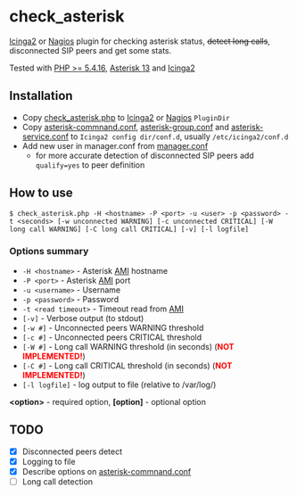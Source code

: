 # check_asterisk

[Icinga2](https://www.icinga.com/) or [Nagios](https://www.nagios.org/) plugin for checking asterisk status, ~~detect long calls~~, disconnected SIP peers and get some stats.

Tested with [PHP >= 5.4.16](http://php.net/), [Asterisk 13](https://www.asterisk.org/) and [Icinga2](https://www.icinga.com/)

## Installation

- Copy [check_asterisk.php](check_asterisk.php) to [Icinga2](https://www.icinga.com/) or [Nagios](https://www.nagios.org/) `PluginDir`
- Copy [asterisk-commnand.conf](icinga/asterisk-command.conf), [asterisk-group.conf](icinga/asterisk-group.conf) and [asterisk-service.conf](icinga/asterisk-service.conf) to `Icinga2 config dir/conf.d`, usually `/etc/icinga2/conf.d`
- Add new user in manager.conf from [manager.conf](asterisk/manager.conf)
  - for more accurate detection of disconnected SIP peers add `qualify=yes` to peer definition

## How to use
```
$ check_asterisk.php -H <hostname> -P <port> -u <user> -p <password> -t <seconds> [-w unconnected WARNING] [-c unconnected CRITICAL] [-W long call WARNING] [-C long call CRITICAL] [-v] [-l logfile]
```

### Options summary
- `-H <hostname>` - Asterisk [AMI](https://wiki.asterisk.org/wiki/pages/viewpage.action?pageId=4817239) hostname
- `-P <port>` - Asterisk [AMI](https://wiki.asterisk.org/wiki/pages/viewpage.action?pageId=4817239) port
- `-u <username>` - Username
- `-p <password>` - Password
- `-t <read timeout>` - Timeout read from [AMI](https://wiki.asterisk.org/wiki/pages/viewpage.action?pageId=4817239)
- `[-v]` - Verbose output (to stdout)
- `[-w #]` - Unconnected peers WARNING threshold
- `[-c #]` - Unconnected peers CRITICAL threshold
- `[-W #]` - Long call WARNING threshold (in seconds) (<span style="color:red">**NOT IMPLEMENTED!**</span>)
- `[-C #]` - Long call CRITICAL threshold (in seconds) (<span style="color:red">**NOT IMPLEMENTED!**</span>)
- `[-l logfile]` - log output to file (relative to /var/log/)

**\<option\>** - required option, **[option]** - optional option

## TODO
- [x] Disconnected peers detect
- [x] Logging to file
- [x] Describe options on [asterisk-commnand.conf](icinga/asterisk-commnand.conf)
- [ ] Long call detection
